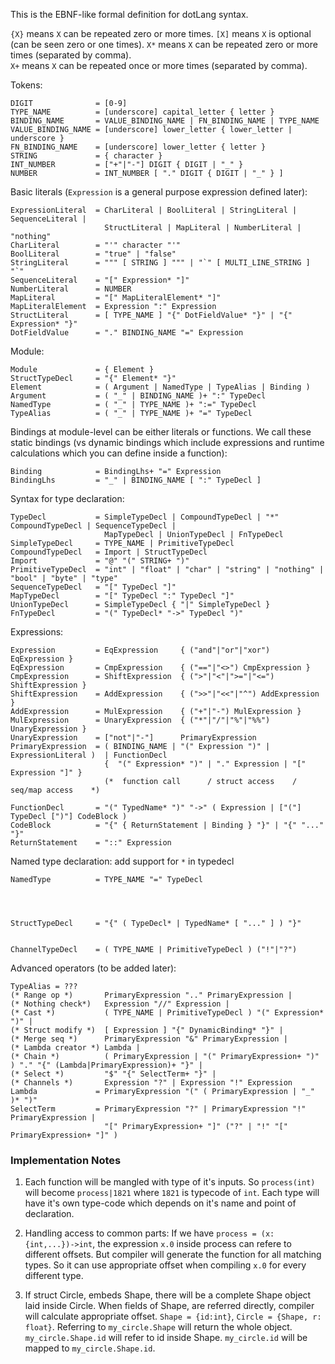 This is the EBNF-like formal definition for dotLang syntax.

`{X}` means `X` can be repeated zero or more times.
`[X]` means `X` is optional (can be seen zero or one times).
`X*` means `X` can be repeated zero or more times (separated by comma).  
`X+` means `X` can be repeated once or more times (separated by comma).

Tokens:
```
DIGIT              = [0-9]
TYPE_NAME          = [underscore] capital_letter { letter }
BINDING_NAME       = VALUE_BINDING_NAME | FN_BINDING_NAME | TYPE_NAME
VALUE_BINDING_NAME = [underscore] lower_letter { lower_letter | underscore }
FN_BINDING_NAME    = [underscore] lower_letter { letter }
STRING             = { character }
INT_NUMBER         = ["+"|"-"] DIGIT { DIGIT | "_" }
NUMBER             = INT_NUMBER [ "." DIGIT { DIGIT | "_" } ]
```

Basic literals (`Expression` is a general purpose expression defined later):
```
ExpressionLiteral  = CharLiteral | BoolLiteral | StringLiteral | SequenceLiteral |
                     StructLiteral | MapLiteral | NumberLiteral | "nothing"
CharLiteral        = "'" character "'"
BoolLiteral        = "true" | "false"
StringLiteral      = """ [ STRING ] """ | "`" [ MULTI_LINE_STRING ] "`"
SequenceLiteral    = "[" Expression* "]"
NumberLiteral      = NUMBER
MapLiteral         = "[" MapLiteralElement* "]"
MapLiteralElement  = Expression ":" Expression
StructLiteral      = [ TYPE_NAME ] "{" DotFieldValue* "}" | "{" Expression* "}"
DotFieldValue      = "." BINDING_NAME "=" Expression
```

Module:
```
Module             = { Element }
StructTypeDecl     = "{" Element* "}" 
Element            = ( Argument | NamedType | TypeAlias | Binding )
Argument           = ( "_" | BINDING_NAME )+ ":" TypeDecl
NamedType          = ( "_" | TYPE_NAME )+ ":=" TypeDecl
TypeAlias          = ( "_" | TYPE_NAME )+ "=" TypeDecl
```

Bindings at module-level can be either literals or functions. We call these static bindings (vs dynamic bindings which include expressions and runtime calculations which you can define inside a function):
```
Binding            = BindingLhs+ "=" Expression
BindingLhs         = "_" | BINDING_NAME [ ":" TypeDecl ]
```

Syntax for type declaration:
```
TypeDecl           = SimpleTypeDecl | CompoundTypeDecl | "*" CompoundTypeDecl | SequenceTypeDecl | 
                     MapTypeDecl | UnionTypeDecl | FnTypeDecl
SimpleTypeDecl     = TYPE_NAME | PrimitiveTypeDecl
CompoundTypeDecl   = Import | StructTypeDecl
Import             = "@" "(" STRING+ ")"
PrimitiveTypeDecl  = "int" | "float" | "char" | "string" | "nothing" | "bool" | "byte" | "type"
SequenceTypeDecl   = "[" TypeDecl "]"
MapTypeDecl        = "[" TypeDecl ":" TypeDecl "]"
UnionTypeDecl      = SimpleTypeDecl { "|" SimpleTypeDecl }
FnTypeDecl         = "(" TypeDecl* "->" TypeDecl ")"
```

Expressions:
```
Expression         = EqExpression     { ("and"|"or"|"xor") EqExpression }
EqExpression       = CmpExpression    { ("=="|"<>") CmpExpression }
CmpExpression      = ShiftExpression  { (">"|"<"|">="|"<=") ShiftExpression }
ShiftExpression    = AddExpression    { (">>"|"<<"|"^") AddExpression }
AddExpression      = MulExpression    { ("+"|"-") MulExpression }
MulExpression      = UnaryExpression  { ("*"|"/"|"%"|"%%") UnaryExpression }
UnaryExpression    = ["not"|"-"]      PrimaryExpression
PrimaryExpression  = ( BINDING_NAME | "(" Expression ")" | ExpressionLiteral )  | FunctionDecl
                     {  "(" Expression* ")" | "." Expression | "[" Expression "]" }
                     (*  function call      / struct access    / seq/map access    *)
                     
FunctionDecl       = "(" TypedName* ")" "->" ( Expression | ["("] TypeDecl [")"] CodeBlock )
CodeBlock          = "{" { ReturnStatement | Binding } "}" | "{" "..." "}"
ReturnStatement    = "::" Expression

```
Named type declaration:
add support for `*` in typedecl
```
NamedType          = TYPE_NAME "=" TypeDecl




StructTypeDecl     = "{" ( TypeDecl* | TypedName* [ "..." ] ) "}" 


ChannelTypeDecl    = ( TYPE_NAME | PrimitiveTypeDecl ) ("!"|"?")
```

Advanced operators (to be added later):
```
TypeAlias = ???
(* Range op *)       PrimaryExpression ".." PrimaryExpression |
(* Nothing check*)   Expression "//" Expression |
(* Cast *)           ( TYPE_NAME | PrimitiveTypeDecl ) "(" Expression* ")" |
(* Struct modify *)  [ Expression ] "{" DynamicBinding* "}" |
(* Merge seq *)      PrimaryExpression "&" PrimaryExpression |
(* Lambda creator *) Lambda |
(* Chain *)          ( PrimaryExpression | "(" PrimaryExpression+ ")" ) "." "{" (Lambda|PrimaryExpression)+ "}" |
(* Select *)         "$" "{" SelectTerm+ "}" |
(* Channels *)       Expression "?" | Expression "!" Expression
Lambda             = PrimaryExpression "(" ( PrimaryExpression | "_" )* ")"
SelectTerm         = PrimaryExpression "?" | PrimaryExpression "!" PrimaryExpression | 
                     "[" PrimaryExpression+ "]" ("?" | "!" "[" PrimaryExpression+ "]" )
```

### Implementation Notes

1. Each function will be mangled with type of it's inputs. So `process(int)` will become `process|1821` where `1821` is typecode of `int`. Each type will have it's own type-code which depends on it's name and point of declaration.

2. Handling access to common parts: If we have `process = (x: {int,...})->int`, the expression `x.0` inside process can refere to different offsets. But compiler will generate the function for all matching types. So it can use appropriate offset when compiling `x.0` for every different type.

3. If struct Circle, embeds Shape, there will be a complete Shape object laid inside Circle. When fields of Shape, are referred directly, compiler will calculate appropriate offset. `Shape = {id:int}`, `Circle = {Shape, r: float}`. Referring to `my_circle.Shape` will return the whole object. `my_circle.Shape.id` will refer to id inside Shape. `my_circle.id` will be mapped to `my_circle.Shape.id`.
